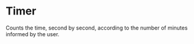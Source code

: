 # Timer
Counts the time, second by second, according to the number of minutes informed by the user.
